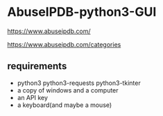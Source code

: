 # AbuseIPDB-python3-GUI

https://www.abuseipdb.com/

https://www.abuseipdb.com/categories

## requirements 
* python3 python3-requests python3-tkinter
* a copy of windows and a computer
* an API key
* a keyboard(and maybe a mouse)
